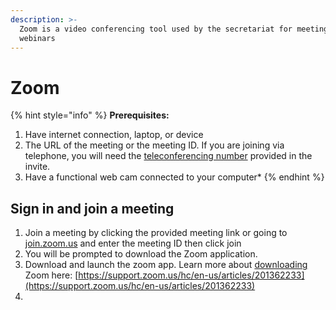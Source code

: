 ```yaml
---
description: >-
  Zoom is a video conferencing tool used by the secretariat for meetings and
  webinars
---
```


# Zoom

{% hint style="info" %}
**Prerequisites:**

1. Have internet connection, laptop, or device
2. The URL of the meeting or the meeting ID. If you are joining via telephone, you will need the [teleconferencing number](http://zoom.us/zoomconference) provided in the invite.
3. Have a functional web cam connected to your computer\*
{% endhint %}

## Sign in and join a meeting

1. Join a meeting by clicking the provided meeting link or going to [join.zoom.us](https://zoom.us/join) and enter the meeting ID then click join
2. You will be prompted to download the Zoom application.
3. Download and launch the zoom app. Learn more about [downloading](https://zoom.us/support/download) Zoom here: [https://support.zoom.us/hc/en-us/articles/201362233](https://support.zoom.us/hc/en-us/articles/201362233)
4. 
















